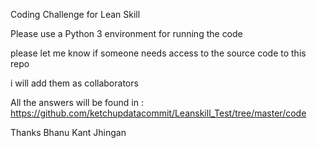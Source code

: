 Coding Challenge for Lean Skill 

Please use a Python 3 environment for running the code 

please let me know if someone needs access to the source code to this repo 

i will add them as collaborators 

All the answers will be found in : https://github.com/ketchupdatacommit/Leanskill_Test/tree/master/code




Thanks 
Bhanu Kant Jhingan
